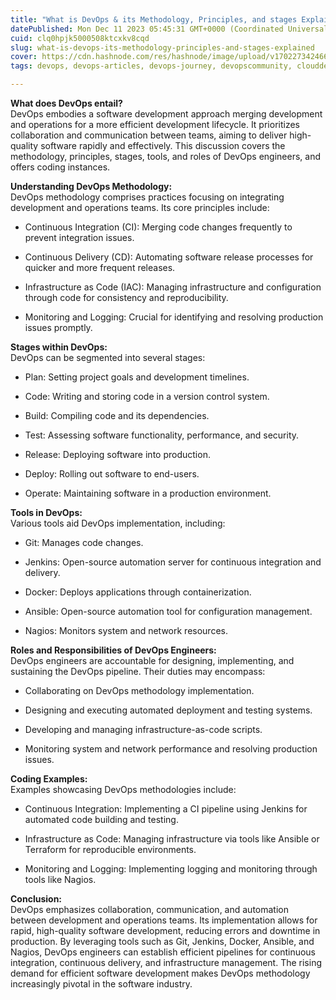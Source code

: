 ```yaml
---
title: "What is DevOps & its Methodology, Principles, and stages Explained"
datePublished: Mon Dec 11 2023 05:45:31 GMT+0000 (Coordinated Universal Time)
cuid: clq0hpjk5000508ktcxkv8cqd
slug: what-is-devops-its-methodology-principles-and-stages-explained
cover: https://cdn.hashnode.com/res/hashnode/image/upload/v1702273424662/728522f5-190d-4c5c-95ce-176f569651ab.png
tags: devops, devops-articles, devops-journey, devopscommunity, clouddevopsjourney, devops-explained-devops-methodology-benefits-of-devops-devops-practices-devops-tools-continuous-integration-and-deployment-agile-devops-devops-culture-devops-implementation-devops-best-practices-devops-automation-devops-in-software-development-devops-transformation-devops-for-business-success-devops-trends-and-innovations, devops-methodology

---
```


**What does DevOps entail?**  
DevOps embodies a software development approach merging development and operations for a more efficient development lifecycle. It prioritizes collaboration and communication between teams, aiming to deliver high-quality software rapidly and effectively. This discussion covers the methodology, principles, stages, tools, and roles of DevOps engineers, and offers coding instances.

**Understanding DevOps Methodology:**  
DevOps methodology comprises practices focusing on integrating development and operations teams. Its core principles include:

* Continuous Integration (CI): Merging code changes frequently to prevent integration issues.
    
* Continuous Delivery (CD): Automating software release processes for quicker and more frequent releases.
    
* Infrastructure as Code (IAC): Managing infrastructure and configuration through code for consistency and reproducibility.
    
* Monitoring and Logging: Crucial for identifying and resolving production issues promptly.
    

**Stages within DevOps:**  
DevOps can be segmented into several stages:

* Plan: Setting project goals and development timelines.
    
* Code: Writing and storing code in a version control system.
    
* Build: Compiling code and its dependencies.
    
* Test: Assessing software functionality, performance, and security.
    
* Release: Deploying software into production.
    
* Deploy: Rolling out software to end-users.
    
* Operate: Maintaining software in a production environment.
    

**Tools in DevOps:**  
Various tools aid DevOps implementation, including:

* Git: Manages code changes.
    
* Jenkins: Open-source automation server for continuous integration and delivery.
    
* Docker: Deploys applications through containerization.
    
* Ansible: Open-source automation tool for configuration management.
    
* Nagios: Monitors system and network resources.
    

**Roles and Responsibilities of DevOps Engineers:**  
DevOps engineers are accountable for designing, implementing, and sustaining the DevOps pipeline. Their duties may encompass:

* Collaborating on DevOps methodology implementation.
    
* Designing and executing automated deployment and testing systems.
    
* Developing and managing infrastructure-as-code scripts.
    
* Monitoring system and network performance and resolving production issues.
    

**Coding Examples:**  
Examples showcasing DevOps methodologies include:

* Continuous Integration: Implementing a CI pipeline using Jenkins for automated code building and testing.
    
* Infrastructure as Code: Managing infrastructure via tools like Ansible or Terraform for reproducible environments.
    
* Monitoring and Logging: Implementing logging and monitoring through tools like Nagios.
    

**Conclusion:**  
DevOps emphasizes collaboration, communication, and automation between development and operations teams. Its implementation allows for rapid, high-quality software development, reducing errors and downtime in production. By leveraging tools such as Git, Jenkins, Docker, Ansible, and Nagios, DevOps engineers can establish efficient pipelines for continuous integration, continuous delivery, and infrastructure management. The rising demand for efficient software development makes DevOps methodology increasingly pivotal in the software industry.